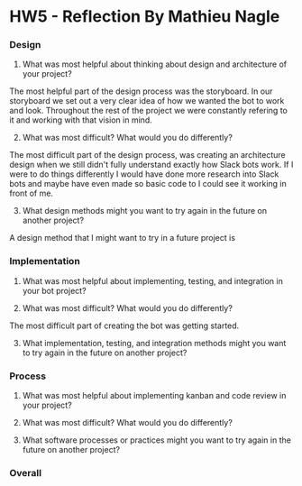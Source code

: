 # HW5 - Reflection By Mathieu Nagle

### Design
1. What was most helpful about thinking about design and architecture of your project?

The most helpful part of the design process was the storyboard. In our storyboard we set out a very clear idea of how we wanted the bot to work and look. 
Throughout the rest of the project we were constantly refering to it and working with that vision in mind.

2. What was most difficult? What would you do differently?

The most difficult part of the design process, was creating an architecture design when we still didn't fully understand exactly how Slack bots work. 
If I were to do things differently I would have done more research into Slack bots and maybe have even made so basic code to I could see it working in front of me.

3. What design methods might you want to try again in the future on another project?

A design method that I might want to try in a future project is 
### Implementation
1. What was most helpful about implementing, testing, and integration in your bot project?



2. What was most difficult? What would you do differently?

The most difficult part of creating the bot was getting started. 

3. What implementation, testing, and integration methods might you want to try again in the future on another project?


### Process
1. What was most helpful about implementing kanban and code review in your project?



2. What was most difficult? What would you do differently?



3. What software processes or practices might you want to try again in the future on another project?


### Overall

